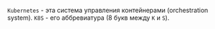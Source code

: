 `Kubernetes` - эта система управления контейнерами (orchestration system).
`K8S` - его аббревиатура (8 букв между `K` и `S`).